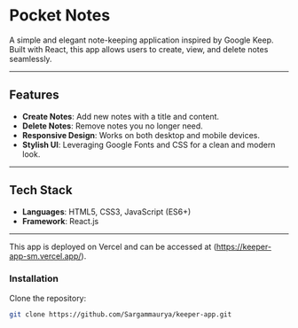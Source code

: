 # Pocket Notes

A simple and elegant note-keeping application inspired by Google Keep. Built with React, this app allows users to create, view, and delete notes seamlessly.

---

## Features

- **Create Notes**: Add new notes with a title and content.
- **Delete Notes**: Remove notes you no longer need.
- **Responsive Design**: Works on both desktop and mobile devices.
- **Stylish UI**: Leveraging Google Fonts and CSS for a clean and modern look.

---

## Tech Stack

- **Languages**: HTML5, CSS3, JavaScript (ES6+)
- **Framework**: React.js

---
This app is deployed on Vercel and can be accessed at (https://keeper-app-sm.vercel.app/).

### Installation

Clone the repository:
   ```bash
   git clone https://github.com/Sargammaurya/keeper-app.git
